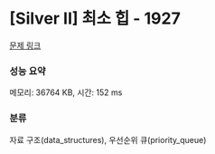 # [Silver II] 최소 힙 - 1927 

[문제 링크](https://www.acmicpc.net/problem/1927) 

### 성능 요약

메모리: 36764 KB, 시간: 152 ms

### 분류

자료 구조(data_structures), 우선순위 큐(priority_queue)

